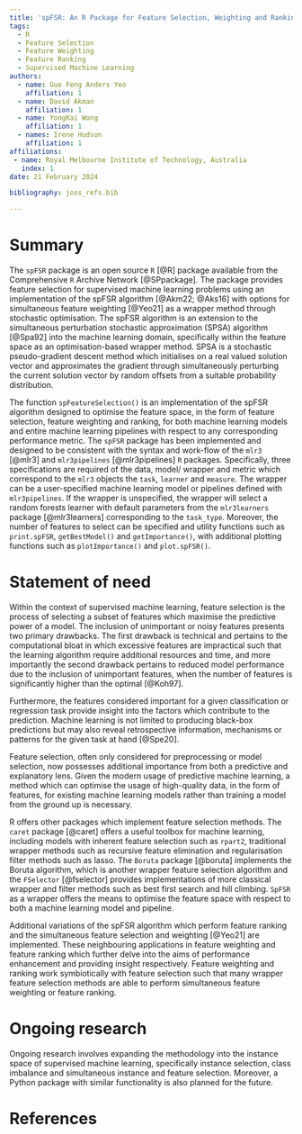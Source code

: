 ```yaml
---
title: 'spFSR: An R Package for Feature Selection, Weighting and Ranking'
tags:
  - R
  - Feature Selection
  - Feature Weighting
  - Feature Ranking
  - Supervised Machine Learning
authors:
  - name: Guo Feng Anders Yeo
    affiliation: 1
  - name: David Akman
    affiliation: 1
  - name: YongKai Wong
    affiliation: 1
  - names: Irene Hudson
    affiliation: 1
affiliations:
 - name: Royal Melbourne Institute of Technology, Australia
   index: 1
date: 21 February 2024

bibliography: joss_refs.bib

---
```


# Summary


The `spFSR` package is an open source `R` [@R] package available from the Comprehensive `R` Archive Network [@SPpackage]. The package provides feature selection for supervised machine learning problems using an implementation of the spFSR algorithm [@Akm22; @Aks16] with options for simultaneous feature weighting [@Yeo21] as a wrapper method through stochastic optimisation. The spFSR algorithm is an extension to the simultaneous perturbation stochastic approximation (SPSA) algorithm [@Spa92] into the machine learning domain, specifically within the feature space as an optimisation-based wrapper method. SPSA is a stochastic pseudo-gradient descent method which initialises on a real valued solution vector and approximates the gradient through simultaneously perturbing the current solution vector by random offsets from a suitable probability distribution. 

The function `spFeatureSelection()` is an implementation of the spFSR algorithm designed to optimise the feature space, in the form of feature selection, feature weighting and ranking, for both machine learning models and entire machine learning pipelines with respect to any corresponding performance metric. The `spFSR` package has been implemented and designed to be consistent with the syntax and work-flow of the `mlr3` [@mlr3] and `mlr3pipelines` [@mlr3pipelines] `R` packages. Specifically, three specifications are required of the data, model/ wrapper and metric which correspond to the `mlr3` objects the `task`, `learner` and `measure`. The wrapper can be a user-specified machine learning model or pipelines defined with `mlr3pipelines`. If the wrapper is unspecified, the wrapper will select a random forests learner with default parameters from the `mlr3learners` package [@mlr3learners] corresponding to the `task_type`. Moreover, the number of features to select can be specified and utility functions such as `print.spFSR`, `getBestModel()` and `getImportance()`, with additional plotting functions such as `plotImportance()` and `plot.spFSR()`.



# Statement of need

Within the context of supervised machine learning, feature selection is the process of selecting a subset of features which maximise the predictive power of a model. The inclusion of unimportant or noisy features presents two primary drawbacks. The first drawback is technical and pertains to the computational bloat in which excessive features are impractical such that the learning algorithm require additional resources and time, and more importantly the second drawback pertains to reduced model performance due to the inclusion of unimportant features, when the number of features is significantly higher than the optimal [@Koh97]. 

Furthermore, the features considered important for a given classification or regression task provide insight into the factors which contribute to the prediction. Machine learning is not limited to producing black-box predictions but may also reveal retrospective information, mechanisms or patterns for the given task at hand [@Spe20].

Feature selection, often only considered for preprocessing or model selection, now possesses additional importance from both a predictive and explanatory lens. Given the modern usage of predictive machine learning, a method which can optimise the usage of high-quality data, in the form of features, for existing machine learning models rather than training a model from the ground up is necessary.

R offers other packages which implement feature selection methods. The `caret` package [@caret] offers a useful toolbox for machine learning, including models with inherent feature selection such as `rpart2`, traditional wrapper methods such as recursive feature elimination and regularisation filter methods such as lasso. The `Boruta` package [@boruta] implements the Boruta algorithm, which is another wrapper feature selection algorithm and the `FSelector` [@fselector] provides implementations of more classical wrapper and filter methods such as best first search and hill climbing. `SpFSR` as a wrapper offers the means to optimise the feature space with respect to both a machine learning model and pipeline. 

Additional variations of the spFSR algorithm which perform feature ranking and the simultaneous feature selection and weighting [@Yeo21] are implemented. These neighbouring applications in feature weighting and feature ranking which further delve into the aims of performance enhancement and providing insight respectively. Feature weighting and ranking work symbiotically with feature selection such that many wrapper feature selection methods are able to perform simultaneous feature weighting or feature ranking.




# Ongoing research

Ongoing research involves expanding the methodology into the instance space of supervised machine learning, specifically instance selection, class imbalance and simultaneous instance and feature selection. Moreover, a Python package with similar functionality is also planned for the future.

# References
